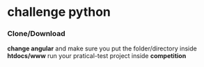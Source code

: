 # challenge  python

### Clone/Download ### 
**change angular** and make sure you put the folder/directory inside **htdocs/www** run your pratical-test project inside **competition**
